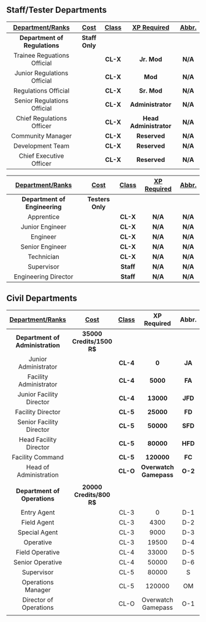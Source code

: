 ## Staff/Tester Departments

| **<ins>Department/Ranks</ins>** | **<ins>Cost</ins>** | **<ins>Class</ins>** | **<ins>XP Required</ins>** | **<ins>Abbr.</ins>** |
|:-------------------------------:|:-------------------:|:--------------------:|:--------------------------:|:--------------------:|
|  **Department of Regulations**  |    **Staff Only**   |                      |                            |                      |
|   Trainee Reguations Official   |                     |       **CL-X**       |         **Jr. Mod**        |        **N/A**       |
|   Junior Regulations Official   |                     |       **CL-X**       |           **Mod**          |        **N/A**       |
|       Regulations Official      |                     |       **CL-X**       |         **Sr. Mod**        |        **N/A**       |
|   Senior Regulations Official   |                     |       **CL-X**       |      **Administrator**     |        **N/A**       |
|    Chief Regulations Officer    |                     |       **CL-X**       |   **Head Administrator**   |        **N/A**       |
|        Community Manager        |                     |       **CL-X**       |        **Reserved**        |        **N/A**       |
|         Development Team        |                     |       **CL-X**       |        **Reserved**        |        **N/A**       |
|     Chief Executive Officer     |                     |       **CL-X**       |        **Reserved**        |        **N/A**       |

| **<ins>Department/Ranks</ins>** | **<ins>Cost</ins>** | **<ins>Class</ins>** | **<ins>XP Required</ins>** | **<ins>Abbr.</ins>** |
|:-------------------------------:|:-------------------:|:--------------------:|:--------------------------:|:--------------------:|
|  **Department of Engineering**  |   **Testers Only**  |                      |                            |                      |
|            Apprentice           |                     |       **CL-X**       |           **N/A**          |        **N/A**       |
|         Junior Engineer         |                     |       **CL-X**       |           **N/A**          |        **N/A**       |
|             Engineer            |                     |       **CL-X**       |           **N/A**          |        **N/A**       |
|         Senior Engineer         |                     |       **CL-X**       |           **N/A**          |        **N/A**       |
|            Technician           |                     |       **CL-X**       |           **N/A**          |        **N/A**       |
|            Supervisor           |                     |       **Staff**      |           **N/A**          |        **N/A**       |
|       Engineering Director      |                     |       **Staff**      |           **N/A**          |        **N/A**       |

## Civil Departments

|  **<ins>Department/Ranks</ins>** |    **<ins>Cost</ins>**    | **<ins>Class</ins>** |     **XP Required**    | **Abbr.** |
|:--------------------------------:|:-------------------------:|:--------------------:|:----------------------:|:---------:|
| **Department of Administration** | **35000 Credits/1500 R$** |                      |                        |           |
|       Junior Administrator       |                           |       **CL-4**       |          **0**         |   **JA**  |
|      Facility Administrator      |                           |       **CL-4**       |        **5000**        |   **FA**  |
|     Junior Facility Director     |                           |       **CL-4**       |        **13000**       |  **JFD**  |
|         Facility Director        |                           |       **CL-5**       |        **25000**       |   **FD**  |
|     Senior Facility Director     |                           |       **CL-5**       |        **50000**       |  **SFD**  |
|      Head Facility Director      |                           |       **CL-5**       |        **80000**       |  **HFD**  |
|         Facility Command         |                           |       **CL-5**       |       **120000**       |   **FC**  |
|      Head of Administration      |                           |       **CL-O**       | **Overwatch Gamepass** |  **O-2**  |
|                                  |                           |                      |                        |           |
|   **Department of Operations**   |  **20000 Credits/800 R$** |                      |                        |           |
|            Entry Agent           |                           |         CL-3         |            0           |    D-1    |
|            Field Agent           |                           |         CL-3         |          4300          |    D-2    |
|           Special Agent          |                           |         CL-3         |          9000          |    D-3    |
|             Operative            |                           |         CL-3         |          19500         |    D-4    |
|          Field Operative         |                           |         CL-4         |          33000         |    D-5    |
|         Senior Operative         |                           |         CL-4         |          50000         |    D-6    |
|            Supervisor            |                           |         CL-5         |          80000         |     S     |
|        Operations Manager        |                           |         CL-5         |         120000         |     OM    |
|      Director of Operations      |                           |         CL-O         |   Overwatch Gamepass   |    O-1    |
|                                  |                           |                      |                        |           |
